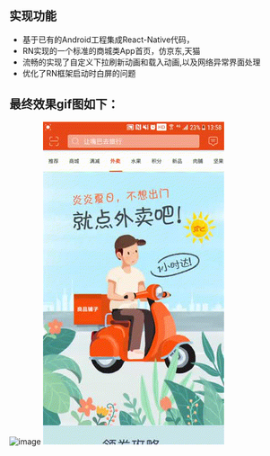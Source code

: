 ## 实现功能
* 基于已有的Android工程集成React-Native代码，
* RN实现的一个标准的商城类App首页，仿京东,天猫
* 流畅的实现了自定义下拉刷新动画和载入动画,以及网络异常界面处理
* 优化了RN框架启动时白屏的问题
## 最终效果gif图如下：
![image](https://github.com/94007boy/RNDemo/blob/master/app/static/images/gif_20180627_135941.gif)
![image](https://github.com/94007boy/RNDemo/blob/master/app/static/images/gif_20180627_140021.gif)
